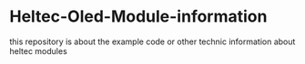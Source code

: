 # Heltec-Oled-Module-information
this repository is about the example code or other technic information about heltec modules
